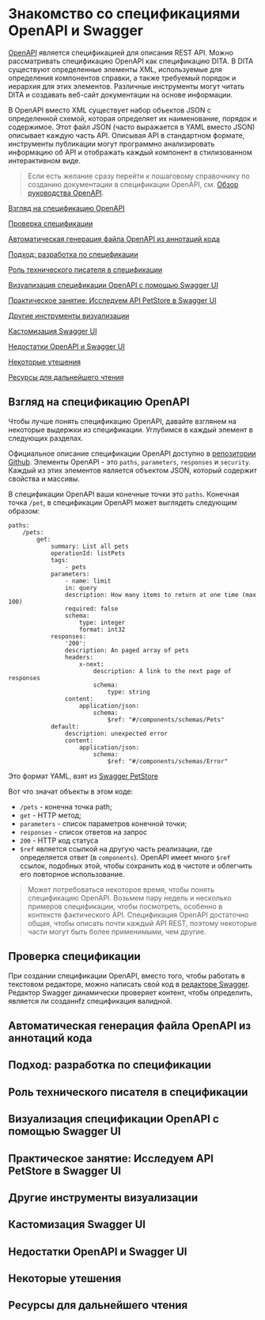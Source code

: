 # Знакомство со спецификациями OpenAPI и Swagger

[OpenAPI](https://www.openapis.org/) является спецификацией для описания REST API. Можно рассматривать спецификацию OpenAPI как спецификацию DITA. В DITA существуют определенные элементы XML, используемые для определения компонентов справки, а также требуемый порядок и иерархия для этих элементов. Различные инструменты могут читать DITA и создавать веб-сайт документации на основе информации.

В OpenAPI вместо XML существует набор объектов JSON с определенной схемой, которая определяет их наименование, порядок и содержимое. Этот файл JSON (часто выражается в YAML вместо JSON) описывает каждую часть API. Описывая API в стандартном формате, инструменты публикации могут программно анализировать информацию об API и отображать каждый компонент в стилизованном интерактивном виде.

> Если есть желание сразу перейти к пошаговому справочнику по созданию документации в спецификации OpenAPI, см. [Обзор руководства OpenAPI](https://github.com/Starkovden/Documenting_APIs/blob/master/4.%20OpenAPI%20specification%20and%20Swagger/4.4.%20OpenAPI%20tutorial%20overview.md).

[Взгляд на спецификацию OpenAPI](#glancing)

[Проверка спецификации](#validating)

[Автоматическая генерация файла OpenAPI из аннотаций кода](#fileGenerate)

[Подход: разработка по спецификации](#specFirst)

[Роль технического писателя в спецификации](#role)

[Визуализация спецификации OpenAPI с помощью Swagger UI](#rendering)

[Практическое занятие: Исследуем API PetStore в Swagger UI](#petStore)

[Другие инструменты визуализации](#otherTools)

[Кастомизация Swagger UI](#customize)

[Недостатки OpenAPI и Swagger UI](#downsides)

[Некоторые утешения](#consolations)

[Ресурсы для дальнейшего чтения](#reading)

<a name="glancing"></a>
## Взгляд на спецификацию OpenAPI

Чтобы лучше понять спецификацию OpenAPI, давайте взглянем на некоторые выдержки из спецификации. Углубимся в каждый элемент в следующих разделах.

Официальное описание спецификации OpenAPI доступно в [репозитории Github](https://github.com/OAI/OpenAPI-Specification). Элементы OpenAPI - это `paths`, `parameters`, `responses` и `security`. Каждый из этих элементов является объектом JSON, который содержит свойства и массивы.

В спецификации OpenAPI ваши конечные точки это `paths`. Конечная точка `/pet`, в спецификации OpenAPI может выглядеть следующим образом:

    paths:
        /pets:
            get:
                summary: List all pets
                operationId: listPets
                tags:
                    - pets
                parameters:
                    - name: limit
                    in: query
                    description: How many items to return at one time (max 100)
                    required: false
                    schema:
                        type: integer
                        format: int32
                responses:
                    '200':
                    description: An paged array of pets
                    headers:
                        x-next:
                            description: A link to the next page of responses
                            schema:
                                type: string
                    content:
                        application/json:    
                            schema:
                                $ref: "#/components/schemas/Pets"
                default:
                    description: unexpected error
                    content:
                        application/json:
                            schema:
                                $ref: "#/components/schemas/Error"

Это формат YAML, взят из [Swagger PetStore](http://petstore.swagger.io/)

Вот что значат объекты в этом коде:

- `/pets` - конечна точка path;
- `get` - HTTP метод;
- `parameters` - список параметров конечной точки;
- `responses` - список ответов на запрос
- `200` - HTTP код статуса
- `$ref` является ссылкой на другую часть реализации, где определяется ответ (в `components`). OpenAPI имеет много `$ref` ссылок, подобных этой, чтобы сохранить код в чистоте и облегчить его повторное использование.

> Может потребоваться некоторое время, чтобы понять спецификацию OpenAPI. Возьмем пару недель и несколько примеров спецификации, чтобы посмотреть, особенно в контексте фактического API. Спецификация OpenAPI достаточно общая, чтобы описать почти каждый API REST, поэтому некоторые части могут быть более применимыми, чем другие.

<a name="validating"></a>
## Проверка спецификации

При создании спецификации OpenAPI, вместо того, чтобы работать в текстовом редакторе, можно написать свой код в [редакторе Swagger](http://editor.swagger.io/). Редактор Swagger динамически проверяет контент, чтобы определить, является ли созданнfz  спецификация валидной.

<a name="fileGenerate"></a>
## Автоматическая генерация файла OpenAPI из аннотаций кода

<a name="specFirst"></a>
## Подход: разработка по спецификации

<a name="role"></a>
## Роль технического писателя в спецификации

<a name="rendering"></a>
## Визуализация спецификации OpenAPI с помощью Swagger UI

<a name="petStore"></a>
## Практическое занятие: Исследуем API PetStore в Swagger UI

<a name="otherTools"></a>
## Другие инструменты визуализации

<a name="customize"></a>
## Кастомизация Swagger UI

<a name="downsides"></a>
## Недостатки OpenAPI и Swagger UI

<a name="consolations"></a>
## Некоторые утешения

<a name="reading"></a>
## Ресурсы для дальнейшего чтения
